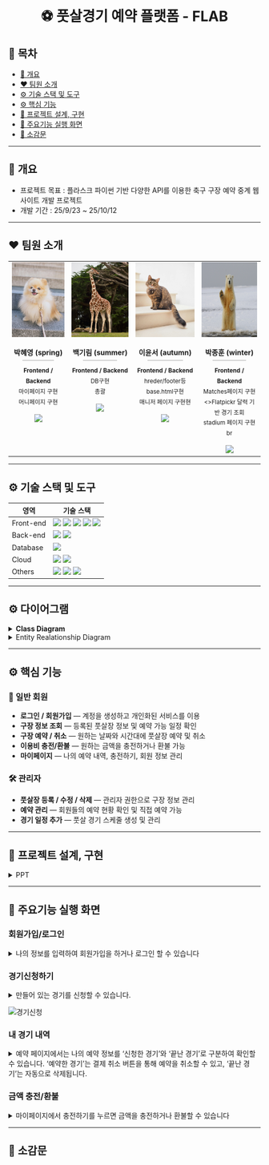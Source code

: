 <h1 align="center">⚽ 풋살경기 예약 플랫폼 - FLAB</h1>

## 📑 목차
- [👶 개요](#-개요)
- [❤️ 팀원 소개](#-팀원-소개)
- [⚙️ 기술 스택 및 도구](#-기술-스택-및-도구)
- [⚙️ 핵심 기능](#-핵심-기능)
- [🧱 프로젝트 설계, 구현](#-프로젝트-설계-구현)
- [📸 주요기능 실행 화면](#-주요기능-실행-화면)
- [📝 소감문](#-소감문)

---

## 👶 개요
- 프로젝트 목표 : 플라스크 파이썬 기반 다양한 API를 이용한 축구 구장 예약 중계 웹사이트 개발 프로젝트  
- 개발 기간 : 25/9/23 ~ 25/10/12  

---

## ❤️ 팀원 소개
<div align="center">

<table>
  <tr>
    <!-- spring -->
    <td align="center" width="230" style="vertical-align: top;">
      <img src="setting/static/img/hi1.jpg" width="120" height="150" alt="spring"><br><br>
      <b>박혜영 (spring)</b>
      <div style="width:60%;margin:6px auto;border-bottom:1px solid #aaa;"></div>
      <sub><b>Frontend / Backend</b></sub><br>
      <sub>마이페이지 구현<br>머니페이지 구현</sub><br><br>
      <a href="https://github.com/gangazigood"><img src="https://img.shields.io/badge/GitHub-181717?style=flat&logo=github&logoColor=white"></a>
    </td>
    <td align="center" width="230" style="vertical-align: top;">
      <img src="setting/static/img/hi2.jpg" width="120" height="150" alt="summer"><br><br>
      <b>백기림 (summer)</b>
      <div style="width:60%;margin:6px auto;border-bottom:1px solid #aaa;"></div>
      <sub><b>Frontend / Backend</b></sub><br>
      <sub>DB구현<br>총괄</sub><br><br>
      <a href="https://github.com/girintr"><img src="https://img.shields.io/badge/GitHub-181717?style=flat&logo=github&logoColor=white"></a>
    </td>
    <td align="center" width="230" style="vertical-align: top;">
      <img src="setting/static/img/hi3.jpg" width="120" height="150" alt="autumn"><br><br>
      <b>이윤서 (autumn)</b>
      <div style="width:60%;margin:6px auto;border-bottom:1px solid #aaa;"></div>
      <sub><b>Frontend / Backend</b></sub><br>
      <sub>hreder/footer등 base.html구현<br>매니저 페이지 구현현</sub><br><br>
      <a href="https://github.com/yoo05-seo"><img src="https://img.shields.io/badge/GitHub-181717?style=flat&logo=github&logoColor=white"></a>
    </td>
    <td align="center" width="230" style="vertical-align: top;">
      <img src="setting/static/img/hi4.jpg" width="120" height="150px" alt="winter"><br><br>
      <b>박종훈 (winter)</b>
      <div style="width:60%;margin:6px auto;border-bottom:1px solid #aaa;"></div>
      <sub><b>Frontend / Backend</b></sub><br>
      <sub>Matches페이지 구현<>Flatpickr 달력 기반 경기 조회<br>stadium 페이지 구현br</sub><br><br>
      <a href="https://github.com/dailyhune"><img src="https://img.shields.io/badge/GitHub-181717?style=flat&logo=github&logoColor=white"></a>
    </td>
  </tr>
</table>

</div>

---


## ⚙️ 기술 스택 및 도구

| 영역 | 기술 스택 |
| --- | --- |
| Front-end | <img src="https://img.shields.io/badge/HTML5-E34F26?style=flat-square&logo=HTML5&logoColor=fff"/> <img src="https://img.shields.io/badge/JavaScript-F7DF1E?style=flat-square&logo=JavaScript&logoColor=000"/> <img src="https://img.shields.io/badge/bootstrap-7952B3?style=flat-square&logo=bootstrap&logoColor=white"/> <img src="https://img.shields.io/badge/jquery-0769AD?style=flat-square&logo=jquery&logoColor=white"/> <img src="https://img.shields.io/badge/CSS3-1572B6?style=flat-square&logo=CSS3&logoColor=fff"/> |
| Back-end | <img src="https://img.shields.io/badge/Python-3776AB?style=flat-square&logo=Python&logoColor=white"/> <img src="https://img.shields.io/badge/Flask-000000?style=flat-square&logo=Flask&logoColor=white"/> |
| Database | <img src="https://img.shields.io/badge/MySQL-4479A1?style=flat-square&logo=MySQL&logoColor=white"/> |
| Cloud | <img src="https://img.shields.io/badge/AWS-232F3E?style=flat-square&logo=amazon-aws&logoColor=white"/> <img src="https://img.shields.io/badge/Docker-2496ED?style=flat-square&logo=Docker&logoColor=white"/> |
| Others | <img src="https://img.shields.io/badge/Git-F05032?style=flat-square&logo=git&logoColor=white"/> <img src="https://img.shields.io/badge/GitHub-181717?style=flat-square&logo=github&logoColor=white"/> <img src="https://img.shields.io/badge/Figma-F24E1E?style=flat-square&logo=figma&logoColor=white"/> |


---

## ⚙️ 다이어그램

<details><summary><b>Class Diagram</b></summary>
<img src="readme_img/diagram1.png"/>
</details>


<details><summary>Entity Realationship Diagram</summary>
<img src="readme_img/diagram2.png"/>
</details>

---

## ⚙️ 핵심 기능

### 👤 일반 회원
- **로그인 / 회원가입** — 계정을 생성하고 개인화된 서비스를 이용  
- **구장 정보 조회** — 등록된 풋살장 정보 및 예약 가능 일정 확인  
- **구장 예약 / 취소** — 원하는 날짜와 시간대에 풋살장 예약 및 취소  
- **이용비 충전/환불** — 원하는 금액을 충전하거나 환불 가능  
- **마이페이지** — 나의 예약 내역, 충전하기, 회원 정보 관리  

### 🛠️ 관리자
- **풋살장 등록 / 수정 / 삭제** — 관리자 권한으로 구장 정보 관리  
- **예약 관리** — 회원들의 예약 현황 확인 및 직접 예약 가능  
- **경기 일정 추가** — 풋살 경기 스케줄 생성 및 관리  

---

## 🧱 프로젝트 설계, 구현
<details><summary>PPT</summary>


</details>  

---

## 📸 주요기능 실행 화면

### 회원가입/로그인

<details>
  <summary>나의 정보를 입력하여 회원가입을 하거나 로그인 할 수 있습니다</summary>
  <br>
  <video controls width="720">
  <source src="readme_img/attachment.mp4" type="video/mp4">
  
  
### [Code](#)
</details>

### 경기신청하기

<details>
  <summary>만들어 있는 경기를 신청할 수 있습니다.</summary>
  <br>

</details>

  ![경기신청](https://github.com/user-attachments/assets/a15d249a-1935-40c1-b3d3-5e77adba0420)
### 내 경기 내역  
<details>
  <summary>예약 페이지에서는 나의 예약 정보를 ‘신청한 경기’와 ‘끝난 경기’로 구분하여 확인할 수 있습니다.  
‘예약한 경기’는 결제 취소 버튼을 통해 예약을 취소할 수 있고, ‘끝난 경기’는 자동으로 삭제됩니다.  </summary>


</details>

### 금액 충전/환불

<details><summary>마이페이지에서 충전하기를 누르면 금액을 충전하거나 환불할 수 있습니다</summary>


</details>


---

## 📝 소감문

